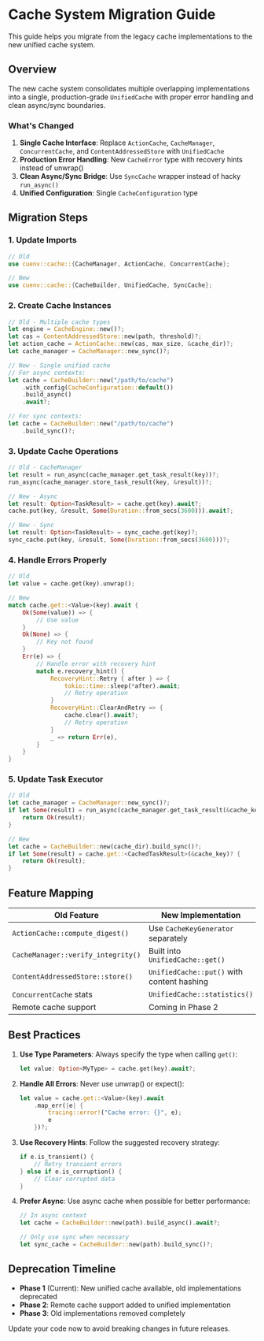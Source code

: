# Cache System Migration Guide

This guide helps you migrate from the legacy cache implementations to the new unified cache system.

## Overview

The new cache system consolidates multiple overlapping implementations into a single, production-grade `UnifiedCache` with proper error handling and clean async/sync boundaries.

### What's Changed

1. **Single Cache Interface**: Replace `ActionCache`, `CacheManager`, `ConcurrentCache`, and `ContentAddressedStore` with `UnifiedCache`
2. **Production Error Handling**: New `CacheError` type with recovery hints instead of unwrap()
3. **Clean Async/Sync Bridge**: Use `SyncCache` wrapper instead of hacky `run_async()`
4. **Unified Configuration**: Single `CacheConfiguration` type

## Migration Steps

### 1. Update Imports

```rust
// Old
use cuenv::cache::{CacheManager, ActionCache, ConcurrentCache};

// New
use cuenv::cache::{CacheBuilder, UnifiedCache, SyncCache};
```

### 2. Create Cache Instances

```rust
// Old - Multiple cache types
let engine = CacheEngine::new()?;
let cas = ContentAddressedStore::new(path, threshold)?;
let action_cache = ActionCache::new(cas, max_size, &cache_dir)?;
let cache_manager = CacheManager::new_sync()?;

// New - Single unified cache
// For async contexts:
let cache = CacheBuilder::new("/path/to/cache")
    .with_config(CacheConfiguration::default())
    .build_async()
    .await?;

// For sync contexts:
let cache = CacheBuilder::new("/path/to/cache")
    .build_sync()?;
```

### 3. Update Cache Operations

```rust
// Old - CacheManager
let result = run_async(cache_manager.get_task_result(key))?;
run_async(cache_manager.store_task_result(key, &result))?;

// New - Async
let result: Option<TaskResult> = cache.get(key).await?;
cache.put(key, &result, Some(Duration::from_secs(3600))).await?;

// New - Sync
let result: Option<TaskResult> = sync_cache.get(key)?;
sync_cache.put(key, &result, Some(Duration::from_secs(3600)))?;
```

### 4. Handle Errors Properly

```rust
// Old
let value = cache.get(key).unwrap();

// New
match cache.get::<Value>(key).await {
    Ok(Some(value)) => {
        // Use value
    }
    Ok(None) => {
        // Key not found
    }
    Err(e) => {
        // Handle error with recovery hint
        match e.recovery_hint() {
            RecoveryHint::Retry { after } => {
                tokio::time::sleep(*after).await;
                // Retry operation
            }
            RecoveryHint::ClearAndRetry => {
                cache.clear().await?;
                // Retry operation
            }
            _ => return Err(e),
        }
    }
}
```

### 5. Update Task Executor

```rust
// Old
let cache_manager = CacheManager::new_sync()?;
if let Some(result) = run_async(cache_manager.get_task_result(&cache_key))? {
    return Ok(result);
}

// New
let cache = CacheBuilder::new(cache_dir).build_sync()?;
if let Some(result) = cache.get::<CachedTaskResult>(&cache_key)? {
    return Ok(result);
}
```

## Feature Mapping

| Old Feature                        | New Implementation                         |
| ---------------------------------- | ------------------------------------------ |
| `ActionCache::compute_digest()`    | Use `CacheKeyGenerator` separately         |
| `CacheManager::verify_integrity()` | Built into `UnifiedCache::get()`           |
| `ContentAddressedStore::store()`   | `UnifiedCache::put()` with content hashing |
| `ConcurrentCache` stats            | `UnifiedCache::statistics()`               |
| Remote cache support               | Coming in Phase 2                          |

## Best Practices

1. **Use Type Parameters**: Always specify the type when calling `get()`:

   ```rust
   let value: Option<MyType> = cache.get(key).await?;
   ```

2. **Handle All Errors**: Never use unwrap() or expect():

   ```rust
   let value = cache.get::<Value>(key).await
       .map_err(|e| {
           tracing::error!("Cache error: {}", e);
           e
       })?;
   ```

3. **Use Recovery Hints**: Follow the suggested recovery strategy:

   ```rust
   if e.is_transient() {
       // Retry transient errors
   } else if e.is_corruption() {
       // Clear corrupted data
   }
   ```

4. **Prefer Async**: Use async cache when possible for better performance:

   ```rust
   // In async context
   let cache = CacheBuilder::new(path).build_async().await?;

   // Only use sync when necessary
   let sync_cache = CacheBuilder::new(path).build_sync()?;
   ```

## Deprecation Timeline

- **Phase 1** (Current): New unified cache available, old implementations deprecated
- **Phase 2**: Remote cache support added to unified implementation
- **Phase 3**: Old implementations removed completely

Update your code now to avoid breaking changes in future releases.
